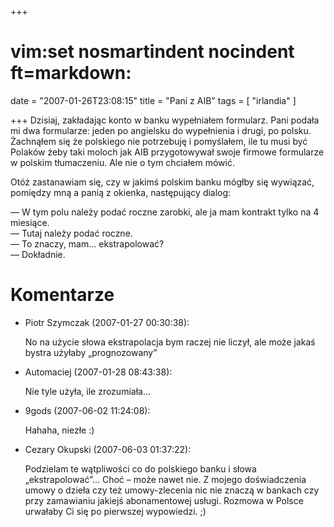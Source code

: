 +++
# vim:set nosmartindent nocindent ft=markdown:
date = "2007-01-26T23:08:15"
title = "Pani z AIB"
tags = [ "irlandia" ]

+++
Dzisiaj, zakładając konto w banku wypełniałem formularz. Pani podała mi dwa
formularze: jeden po angielsku do wypełnienia i drugi, po polsku. Żachnąłem
się że polskiego nie potrzebuję i pomyślałem, ile tu musi być Polaków żeby
taki moloch jak AIB przygotowywał swoje firmowe formularze w polskim
tłumaczeniu. Ale nie o tym chciałem mówić.

Otóż zastanawiam się, czy w jakimś polskim banku mógłby się wywiązać, pomiędzy
mną a panią z okienka, następujący dialog:

― W tym polu należy podać roczne zarobki, ale ja mam kontrakt tylko na 4
miesiące.  
― Tutaj należy podać roczne.  
― To znaczy, mam... ekstrapolować?  
― Dokładnie.

# Komentarze

* Piotr Szymczak (2007-01-27 00:30:38): <p>No na użycie słowa ekstrapolacja bym
  raczej nie liczył, ale może jakaś bystra użyłaby &#8222;prognozowany&#8221;
  </p>
* Automaciej (2007-01-28 08:43:38): <p>Nie tyle użyła, ile zrozumiała&#8230;</p>
* 9gods (2007-06-02 11:24:08): <p>Hahaha, niezłe :)</p>
* Cezary Okupski (2007-06-03 01:37:22): <p>Podzielam te wątpliwości co do
  polskiego banku i słowa „ekstrapolować”… Choć &#8211; może nawet nie. Z mojego
  doświadczenia umowy o dzieła czy też umowy-zlecenia nic nie znaczą w bankach
  czy przy zamawianiu jakiejś abonamentowej usługi. Rozmowa w Polsce urwałaby Ci
  się po pierwszej wypowiedzi. ;)</p>
